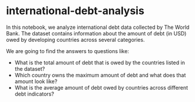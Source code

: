# international-debt-analysis

In this notebook, we analyze international debt data collected by The World Bank. The dataset contains information about the amount of debt (in USD) owed by developing countries across several categories.

We are going to find the answers to questions like:
<ul>
  <li>What is the total amount of debt that is owed by the countries listed in the dataset?</li>
  <li>Which country owns the maximum amount of debt and what does that amount look like?</li>
  <li>What is the average amount of debt owed by countries across different debt indicators?</li>
</ul>
